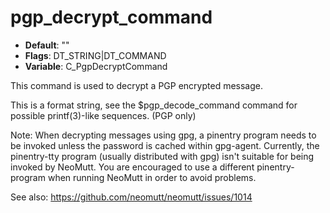 # pgp_decrypt_command

- **Default**: ""
- **Flags**: DT_STRING|DT_COMMAND
- **Variable**: C_PgpDecryptCommand

This command is used to decrypt a PGP encrypted message.

This is a format string, see the $pgp_decode_command command for
possible printf(3)-like sequences.
(PGP only)

Note: When decrypting messages using gpg, a pinentry program needs to
be invoked unless the password is cached within gpg-agent.
Currently, the pinentry-tty program (usually distributed with
gpg) isn't suitable for being invoked by NeoMutt.  You are encouraged
to use a different pinentry-program when running NeoMutt in order to avoid
problems.

See also: https://github.com/neomutt/neomutt/issues/1014
